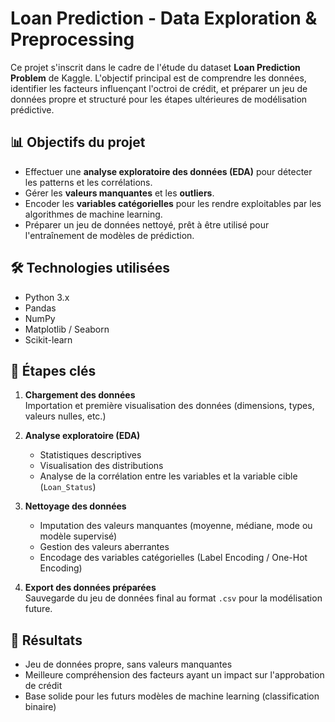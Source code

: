 # Loan Prediction - Data Exploration & Preprocessing

Ce projet s'inscrit dans le cadre de l'étude du dataset **Loan Prediction Problem** de Kaggle. L'objectif principal est de comprendre les données, identifier les facteurs influençant l'octroi de crédit, et préparer un jeu de données propre et structuré pour les étapes ultérieures de modélisation prédictive.

## 📊 Objectifs du projet

- Effectuer une **analyse exploratoire des données (EDA)** pour détecter les patterns et les corrélations.
- Gérer les **valeurs manquantes** et les **outliers**.
- Encoder les **variables catégorielles** pour les rendre exploitables par les algorithmes de machine learning.
- Préparer un jeu de données nettoyé, prêt à être utilisé pour l'entraînement de modèles de prédiction.

## 🛠️ Technologies utilisées

- Python 3.x
- Pandas
- NumPy
- Matplotlib / Seaborn
- Scikit-learn
## 🧪 Étapes clés

1. **Chargement des données**  
   Importation et première visualisation des données (dimensions, types, valeurs nulles, etc.)

2. **Analyse exploratoire (EDA)**  
   - Statistiques descriptives
   - Visualisation des distributions
   - Analyse de la corrélation entre les variables et la variable cible (`Loan_Status`)

3. **Nettoyage des données**  
   - Imputation des valeurs manquantes (moyenne, médiane, mode ou modèle supervisé)
   - Gestion des valeurs aberrantes
   - Encodage des variables catégorielles (Label Encoding / One-Hot Encoding)

4. **Export des données préparées**  
   Sauvegarde du jeu de données final au format `.csv` pour la modélisation future.

## 📌 Résultats

- Jeu de données propre, sans valeurs manquantes
- Meilleure compréhension des facteurs ayant un impact sur l'approbation de crédit
- Base solide pour les futurs modèles de machine learning (classification binaire)
